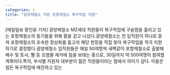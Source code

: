 ```yaml
---
categories: i
title: "광양제철소 직원 포항제철소 복구작업 지원"
---
```

[매일일보 황인웅 기자] 광양제철소 MZ세대 직원들이 복구작업에 구슬땀을 흘리고 있는 포항제철소의 동기들을 위해 팔을 걷고 나섰다.광양제철소는 전 임직원이 하나로 뭉쳐 포항제철소의 조속한 정상화를 돕고자 해당 현장을 직접 찾아 복구작업을 적극 지원하기로 결정했다.광양제철소 임직원들은 매일 50여명씩 새벽같이 포항제철소로 출발해 배수 및 토사, 뻘 등 오염물 제거에 힘을 보태는 중으로, 30일까지 약 500여명이 참여할 계획이다.특히, 부서별 지원자 대부분이 젊은 직원들이라는 점에서 의미가 깊다. 이들은 힘든 복구작업에 매진하고 있는